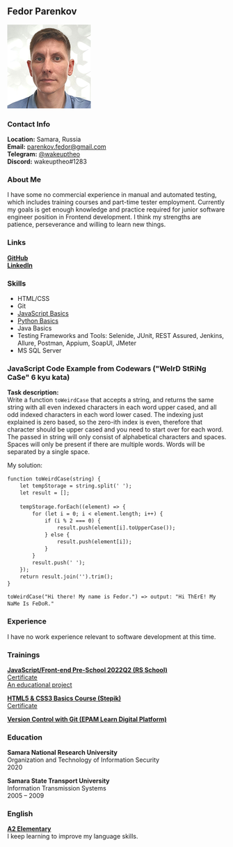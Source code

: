 ## Fedor Parenkov

![](./assets/img/profile_photo.png)

### Contact Info
**Location:** Samara, Russia  
**Email:** parenkov.fedor@gmail.com  
**Telegram:** [@wakeuptheo](https://t.me/WakeUpTheo)  
**Discord:** wakeuptheo#1283

### About Me

I have some no commercial experience in manual and automated testing, which includes training courses and part-time tester employment. Currently my goals is get enough knowledge and practice required for junior software engineer position in Frontend development. I think my strengths are patience, perseverance and willing to learn new things.

### Links
[**GitHub**](https://github.com/wakeuptheo?tab=repositories)    
[**LinkedIn**](https://www.linkedin.com/in/fedor-parenkov/?locale=en_US)

### Skills
* HTML/CSS
* Git
* [JavaScript Basics](https://www.codewars.com/users/wakeuptheo)
* [Python Basics](https://py.checkio.org/user/WakeUpTheo/list/)
* Java Basics
* Testing Frameworks and Tools: Selenide, JUnit, REST Assured, Jenkins, Allure, Postman, Appium, SoapUI, JMeter
* MS SQL Server 

### JavaScript Code Example from Codewars ("WeIrD StRiNg CaSe" 6 kyu kata)
**Task description:**  
Write a function `toWeirdCase` that accepts a string, and returns the same string with all even indexed characters in each word upper cased, and all odd indexed characters in each word lower cased. The indexing just explained is zero based, so the zero-ith index is even, therefore that character should be upper cased and you need to start over for each word.
The passed in string will only consist of alphabetical characters and spaces. Spaces will only be present if there are multiple words. Words will be separated by a single space.

My solution:

```
function toWeirdCase(string) {
    let tempStorage = string.split(' ');
    let result = [];

    tempStorage.forEach((element) => {
        for (let i = 0; i < element.length; i++) {
            if (i % 2 === 0) {
                result.push(element[i].toUpperCase());
            } else {
                result.push(element[i]);
            }
        }
        result.push(' ');
    });
    return result.join('').trim();
}
```
```
toWeirdCase("Hi there! My name is Fedor.") => output: "Hi ThErE! My NaMe Is FeDoR."
```
### Experience
I have no work experience relevant to software development at this time.

### Trainings
[**JavaScript/Front-end Pre-School 2022Q2 (RS School)**](https://rs.school/js-stage0/)  
[Certificate](https://app.rs.school/certificate/qsuzhbgq)  
[An educational project](https://rolling-scopes-school.github.io/wakeuptheo-JSFEPRESCHOOL2022Q2/travel/)

[**HTML5 & CSS3 Basics Course (Stepik)**](https://stepik.org/course/58973/promo)  
[Certificate](https://stepik.org/cert/1517607)

[**Version Control with Git (EPAM Learn Digital Platform)**](https://learn.epam.com/detailsPage?id=601f195a-d408-4439-a16d-0630ed2a412e)

### Education
**Samara National Research University**  
Organization and Technology of Information Security  
2020

**Samara State Transport University**  
Information Transmission Systems  
2005 – 2009

### English
[**A2 Elementary**](https://www.efset.org/cert/d2MGwU)  
I keep learning to improve my language skills.